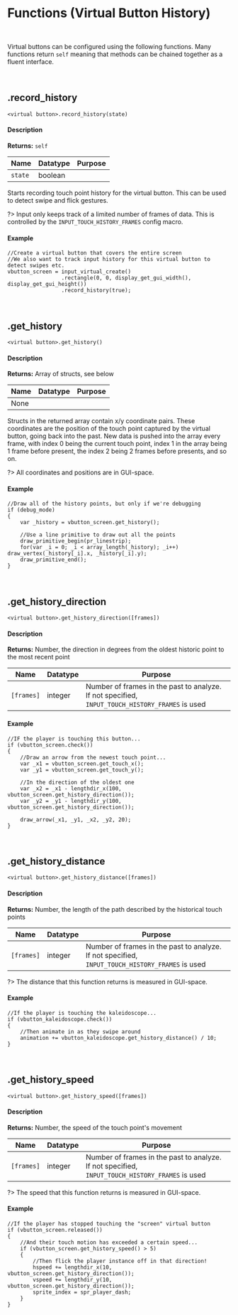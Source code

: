 # Functions (Virtual Button History)

&nbsp;

Virtual buttons can be configured using the following functions. Many functions return `self` meaning that methods can be chained together as a fluent interface.

&nbsp;

## .record_history

`<virtual button>.record_history(state)`

<!-- tabs:start -->

#### **Description**

**Returns:** `self`

|Name   |Datatype|Purpose|
|-------|--------|-------|
|`state`|boolean |       |

Starts recording touch point history for the virtual button. This can be used to detect swipe and flick gestures.

?> Input only keeps track of a limited number of frames of data. This is controlled by the `INPUT_TOUCH_HISTORY_FRAMES` config macro.

#### **Example**

```gml
//Create a virtual button that covers the entire screen
//We also want to track input history for this virtual button to detect swipes etc.
vbutton_screen = input_virtual_create()
                 .rectangle(0, 0, display_get_gui_width(), display_get_gui_height())
                 .record_history(true);
```

<!-- tabs:end -->

&nbsp;

## .get_history

`<virtual button>.get_history()`

<!-- tabs:start -->

#### **Description**

**Returns:** Array of structs, see below

|Name|Datatype|Purpose|
|----|--------|-------|
|None|        |       |

Structs in the returned array contain x/y coordinate pairs. These coordinates are the position of the touch point captured by the virtual button, going back into the past. New data is pushed into the array every frame, with index 0 being the current touch point, index 1 in the array being 1 frame before present, the index 2 being 2 frames before presents, and so on.

?> All coordinates and positions are in GUI-space.

#### **Example**

```gml
//Draw all of the history points, but only if we're debugging
if (debug_mode)
{
    var _history = vbutton_screen.get_history();

    //Use a line primitive to draw out all the points
    draw_primitive_begin(pr_linestrip);
    for(var _i = 0; _i < array_length(_history); _i++) draw_vertex(_history[_i].x, _history[_i].y);
    draw_primitive_end();
}
```

<!-- tabs:end -->

&nbsp;

## .get_history_direction

`<virtual button>.get_history_direction([frames])`

<!-- tabs:start -->

#### **Description**

**Returns:** Number, the direction in degrees from the oldest historic point to the most recent point

|Name      |Datatype|Purpose                                                                                        |
|----------|--------|-----------------------------------------------------------------------------------------------|
|`[frames]`|integer |Number of frames in the past to analyze. If not specified, `INPUT_TOUCH_HISTORY_FRAMES` is used|

#### **Example**

```gml
//IF the player is touching this button...
if (vbutton_screen.check())
{
    //Draw an arrow from the newest touch point...
    var _x1 = vbutton_screen.get_touch_x();
    var _y1 = vbutton_screen.get_touch_y();
    
    //In the direction of the oldest one
    var _x2 = _x1 - lengthdir_x(100, vbutton_screen.get_history_direction());
    var _y2 = _y1 - lengthdir_y(100, vbutton_screen.get_history_direction());
    
    draw_arrow(_x1, _y1, _x2, _y2, 20);
}
```

<!-- tabs:end -->

&nbsp;

## .get_history_distance

`<virtual button>.get_history_distance([frames])`

<!-- tabs:start -->

#### **Description**

**Returns:** Number, the length of the path described by the historical touch points

|Name      |Datatype|Purpose                                                                                        |
|----------|--------|-----------------------------------------------------------------------------------------------|
|`[frames]`|integer |Number of frames in the past to analyze. If not specified, `INPUT_TOUCH_HISTORY_FRAMES` is used|

?> The distance that this function returns is measured in GUI-space.

#### **Example**

```gml
//If the player is touching the kaleidoscope...
if (vbutton_kaleidoscope.check())
{
    //Then animate in as they swipe around
    animation += vbutton_kaleidoscope.get_history_distance() / 10;
}
```

<!-- tabs:end -->

&nbsp;

## .get_history_speed

`<virtual button>.get_history_speed([frames])`

<!-- tabs:start -->

#### **Description**

**Returns:** Number, the speed of the touch point's movement

|Name      |Datatype|Purpose                                                                                        |
|----------|--------|-----------------------------------------------------------------------------------------------|
|`[frames]`|integer |Number of frames in the past to analyze. If not specified, `INPUT_TOUCH_HISTORY_FRAMES` is used|

?> The speed that this function returns is measured in GUI-space.

#### **Example**

```gml
//If the player has stopped touching the "screen" virtual button
if (vbutton_screen.released())
{
    //And their touch motion has exceeded a certain speed...
    if (vbutton_screen.get_history_speed() > 5)
    {
        //Then flick the player instance off in that direction!
        hspeed += lengthdir_x(10, vbutton_screen.get_history_direction());
        vspeed += lengthdir_y(10, vbutton_screen.get_history_direction());
        sprite_index = spr_player_dash;
    }
}
```

<!-- tabs:end -->
